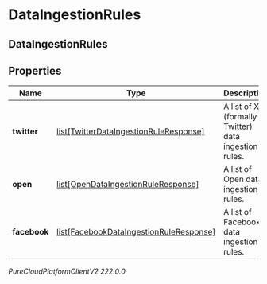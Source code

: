 # DataIngestionRules

## DataIngestionRules

## Properties

|Name | Type | Description | Notes|
|------------ | ------------- | ------------- | -------------|
| **twitter** | [list[TwitterDataIngestionRuleResponse]](TwitterDataIngestionRuleResponse) | A list of X (formally Twitter) data ingestion rules. | [optional] |
| **open** | [list[OpenDataIngestionRuleResponse]](OpenDataIngestionRuleResponse) | A list of Open data ingestion rules. | [optional] |
| **facebook** | [list[FacebookDataIngestionRuleResponse]](FacebookDataIngestionRuleResponse) | A list of Facebook data ingestion rules. | [optional] |



_PureCloudPlatformClientV2 222.0.0_
